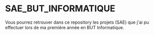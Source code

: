 # SAE_BUT_INFORMATIQUE
Vous pourrez retrouver dans ce repository les projets (SAE) que j'ai pu effectuer lors de ma première année en BUT Informatique.
